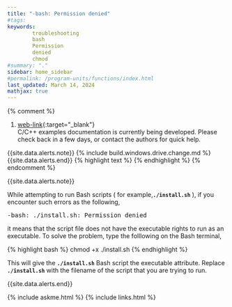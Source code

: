 ```yaml
---
title: "-bash: Permission denied"
#tags: 
keywords: 
        troubleshooting
        bash
        Permission
        denied
        chmod
#summary: "."
sidebar: home_sidebar
#permalink: /program-units/functions/index.html
last_updated: March 14, 2024
mathjax: true
---
```


{% comment %}
1. [web-link](){:target="_blank"}  
C/C++ examples documentation is currently being developed. Please check back in a few days, or contact the authors for quick help.  
<div id="toc"></div>  
{{site.data.alerts.note}}
{% include build.windows.drive.change.md %}
{{site.data.alerts.end}}
{% highlight text %}
{% endhighlight %}
<b><code></code></b>
{% endcomment %}


{{site.data.alerts.note}}

While attempting to run Bash scripts ( for example,<b><code>./install.sh</code></b> ),  if you encounter such errors as the following,  

<pre>
-bash: ./install.sh: Permission denied
</pre>

it means that the script file does not have the executable rights to run as an executable. To solve the problem, type the folllowing on the Bash terminal,  

{% highlight bash %}
chmod +x ./install.sh
{% endhighlight %}

This will give the <b><code>./install.sh</code></b> Bash script the executable attribute. Replace <b><code>./install.sh</code></b> with the filename of the script that you are trying to run.

{{site.data.alerts.end}}

{% include askme.html %}
{% include links.html %}

